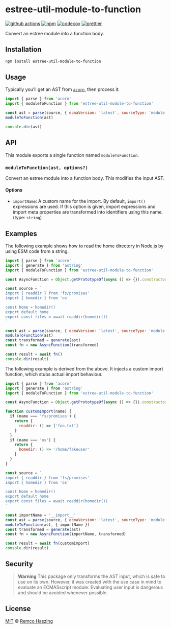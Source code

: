 # estree-util-module-to-function

[![github actions](https://github.com/remcohaszing/estree-util-module-to-function/actions/workflows/ci.yaml/badge.svg)](https://github.com/remcohaszing/estree-util-module-to-function/actions/workflows/ci.yaml)
[![npm](https://img.shields.io/npm/v/estree-util-module-to-function)](https://www.npmjs.com/package/estree-util-module-to-function)
[![codecov](https://codecov.io/gh/remcohaszing/estree-util-module-to-function/branch/main/graph/badge.svg)](https://codecov.io/gh/remcohaszing/estree-util-module-to-function)
[![prettier](https://img.shields.io/badge/code_style-prettier-ff69b4.svg)](https://prettier.io)

Convert an estree module into a function body.

## Installation

```sh
npm install estree-util-module-to-function
```

## Usage

Typically you’ll get an AST from [`acorn`](https://github.com/acornjs/acorn), then process it.

```js
import { parse } from 'acorn'
import { moduleToFunction } from 'estree-util-module-to-function'

const ast = parse(source, { ecmaVersion: 'latest', sourceType: 'module' })
moduleToFunction(ast)

console.dir(ast)
```

## API

This module exports a single function named `moduleToFunction`.

### `moduleToFunction(ast, options?)`

Convert an estree module into a function body. This modifies the input AST.

#### Options

- `importName`: A custom name for the import. By default, `import()` expressions are used. If this
  option is given, import expressions and import meta properties are transformed into identifiers
  using this name. (type: `string`)

## Examples

The following example shows how to read the home directory in Node.js by using ESM code from a
string.

```js
import { parse } from 'acorn'
import { generate } from 'astring'
import { moduleToFunction } from 'estree-util-module-to-function'

const AsyncFunction = Object.getPrototypeOf(async () => {}).constructor

const source = `
import { readdir } from 'fs/promises'
import { homedir } from 'os'

const home = homedir()
export default home
export const files = await readdir(homedir())
`

const ast = parse(source, { ecmaVersion: 'latest', sourceType: 'module' })
moduleToFunction(ast)
const transformed = generate(ast)
const fn = new AsyncFunction(transformed)

const result = await fn()
console.dir(result)
```

The following example is derived from the above. It injects a custom import function, which stubs
actual import behaviour.

```js
import { parse } from 'acorn'
import { generate } from 'astring'
import { moduleToFunction } from 'estree-util-module-to-function'

const AsyncFunction = Object.getPrototypeOf(async () => {}).constructor

function customImport(name) {
  if (name === 'fs/promises') {
    return {
      readdir: () => ['foo.txt']
    }
  }
  if (name === 'os') {
    return {
      homedir: () => '/home/fakeuser'
    }
  }
}

const source = `
import { readdir } from 'fs/promises'
import { homedir } from 'os'

const home = homedir()
export default home
export const files = await readdir(homedir())
`

const importName = '__import__'
const ast = parse(source, { ecmaVersion: 'latest', sourceType: 'module' })
moduleToFunction(ast, { importName })
const transformed = generate(ast)
const fn = new AsyncFunction(importName, transformed)

const result = await fn(customImport)
console.dir(result)
```

## Security

> **Warning** This package only transforms the AST input, which is safe to use on its own. However,
> it was created with the use case in mind to evaluate an ECMASscript module. Evaluating user input
> is dangerous and should be avoided whenever possible.

## License

[MIT](LICENSE.md) © [Remco Haszing](https://github.com/remcohaszing)
